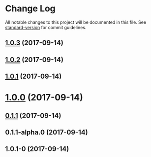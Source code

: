 # Change Log

All notable changes to this project will be documented in this file. See [standard-version](https://github.com/conventional-changelog/standard-version) for commit guidelines.

<a name="1.0.3"></a>
## [1.0.3](https://github.com/ssilve1989/react-redux-dialog/compare/v1.0.2...v1.0.3) (2017-09-14)



<a name="1.0.2"></a>
## [1.0.2](https://github.com/ssilve1989/react-redux-dialog/compare/v1.0.1...v1.0.2) (2017-09-14)



<a name="1.0.1"></a>
## [1.0.1](https://github.com/ssilve1989/react-redux-dialog/compare/v1.0.0...v1.0.1) (2017-09-14)



<a name="1.0.0"></a>
# [1.0.0](https://github.com/ssilve1989/react-redux-dialog/compare/v0.1.1...v1.0.0) (2017-09-14)



<a name="0.1.1"></a>
## [0.1.1](https://github.com/ssilve1989/react-redux-dialog/compare/v0.1.1-alpha.0...v0.1.1) (2017-09-14)



<a name="0.1.1-alpha.0"></a>
## 0.1.1-alpha.0 (2017-09-14)



<a name="1.0.1-0"></a>
## 1.0.1-0 (2017-09-14)
